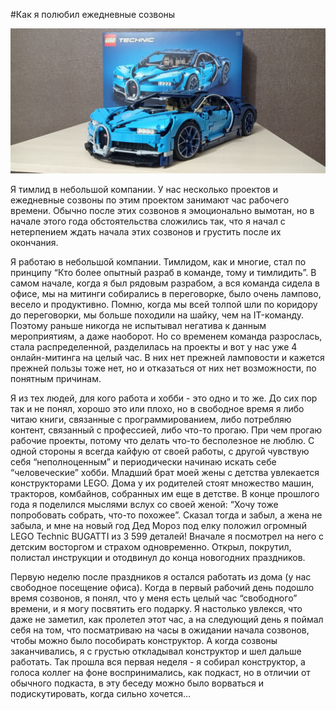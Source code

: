 #Как я полюбил ежедневные созвоны

![img](preview.jpg)

Я тимлид в небольшой компании. У нас несколько проектов и ежедневные созвоны по этим проектом занимают час рабочего времени. Обычно после этих созвонов я эмоционально вымотан, но в начале этого года обстоятельства сложились так, что я начал с нетерпением ждать начала этих созвонов и грустить после их окончания.

Я работаю в небольшой компании. Тимлидом, как и многие, стал по принципу “Кто более опытный разраб в команде, тому и тимлидить”. 
В самом начале, когда я был рядовым разрабом, а вся команда сидела в офисе, мы на митинги собирались в переговорке, было очень лампово, весело и продуктивно. Помню, когда мы всей толпой шли по коридору до переговорки, мы больше походили на шайку, чем на IT-команду. Поэтому раньше никогда не испытывал негатива к данным мероприятиям, а даже наоборот. Но со временем команда разрослась, стала распределенной, разделилась на проекты и вот у нас уже 4 онлайн-митинга на целый час. В них нет прежней ламповости и кажется прежней пользы тоже нет, но и отказаться от них нет возможности, по понятным причинам. 

Я из тех людей, для кого работа и хобби - это одно и то же. До сих пор так  и не понял, хорошо это или плохо, но в свободное время я либо читаю книги, связанные с программированием, либо потребляю контент, связанный с профессией, либо что-то прогаю. При чем прогаю рабочие проекты, потому что делать что-то бесполезное не люблю. С одной стороны я всегда кайфую от своей работы, с другой чувствую себя “неполноценным” и периодически начинаю искать себе “человеческие” хобби. Младший брат моей жены с детства увлекается конструкторами LEGO. Дома у их родителей стоят множество машин, тракторов, комбайнов, собранных им еще в детстве. В конце прошлого года я поделился мыслями вслух со своей женой:  “Хочу тоже попробовать собрать, что-то похожее”. Сказал тогда и забыл, а жена не забыла, и мне на новый год Дед Мороз под елку положил огромный LEGO Technic BUGATTI из 3 599 деталей! Вначале я посмотрел на него с детским восторгом и страхом одновременно. Открыл, покрутил, полистал инструкции и отодвинул до конца новогодних праздников. 

Первую неделю после праздников я остался работать из дома (у нас свободное посещение офиса). Когда в первый рабочий день подошло время созвонов, я понял, что у меня есть целый час “свободного” времени, и я могу посвятить его подарку. Я настолько увлекся, что даже не заметил, как пролетел этот час, а на следующий день я поймал себя на том, что посматриваю на часы в ожидании начала созвонов, чтобы можно было пособирать конструктор. А когда созвоны заканчивались, я с грустью откладывал конструктор и шел дальше работать. Так прошла вся первая неделя - я собирал конструктор, а голоса коллег на фоне воспринимались, как подкаст, но в отличии от обычного подкаста, в эту беседу можно было ворваться и подискутировать, когда сильно хочется…
